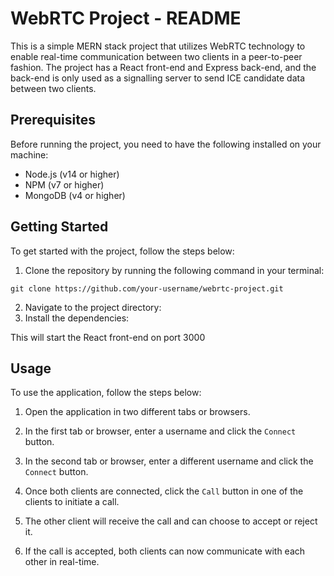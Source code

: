 # WebRTC Project - README

This is a simple MERN stack project that utilizes WebRTC technology to enable real-time communication between two clients in a peer-to-peer fashion. The project has a React front-end and Express back-end, and the back-end is only used as a signalling server to send ICE candidate data between two clients.

## Prerequisites

Before running the project, you need to have the following installed on your machine:

- Node.js (v14 or higher)
- NPM (v7 or higher)
- MongoDB (v4 or higher)

## Getting Started

To get started with the project, follow the steps below:

1. Clone the repository by running the following command in your terminal:
```
git clone https://github.com/your-username/webrtc-project.git
```
2. Navigate to the project directory:
3. Install the dependencies:




This will start the React front-end on port 3000
## Usage

To use the application, follow the steps below:

1. Open the application in two different tabs or browsers.

2. In the first tab or browser, enter a username and click the `Connect` button.

3. In the second tab or browser, enter a different username and click the `Connect` button.

4. Once both clients are connected, click the `Call` button in one of the clients to initiate a call.

5. The other client will receive the call and can choose to accept or reject it.

6. If the call is accepted, both clients can now communicate with each other in real-time.
